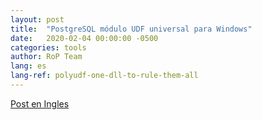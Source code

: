 ```yaml
---
layout: post
title:  "PostgreSQL módulo UDF universal para Windows"
date:   2020-02-04 00:00:00 -0500
categories: tools
author: RoP Team
lang: es
lang-ref: polyudf-one-dll-to-rule-them-all
---
```


[Post en Ingles](https://blog.rop.la/en/tools/2020/02/04/PolyUDF-one-dll-to-rule-them-all.html)